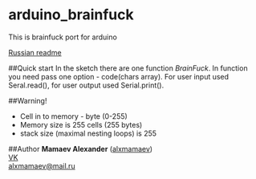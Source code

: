 # arduino_brainfuck
This is brainfuck port for arduino

[Russian readme](/README_RU.md)

##Quick start
In the sketch there are one function *BrainFuck*. In function you need pass one option - code(chars array). For user input used Seral.read(), for user output used Serial.print().

##Warning!
* Cell in to memory - byte (0-255)
* Memory size is 255 cells (255 bytes)
* stack size (maximal nesting loops) is 255

##Author
**Mamaev Alexander** ([alxmamaev](https://alxmamaev.github.io/))
<br>[VK](https://new.vk.com/alxmamaev)
<br>alxmamaev@mail.ru
